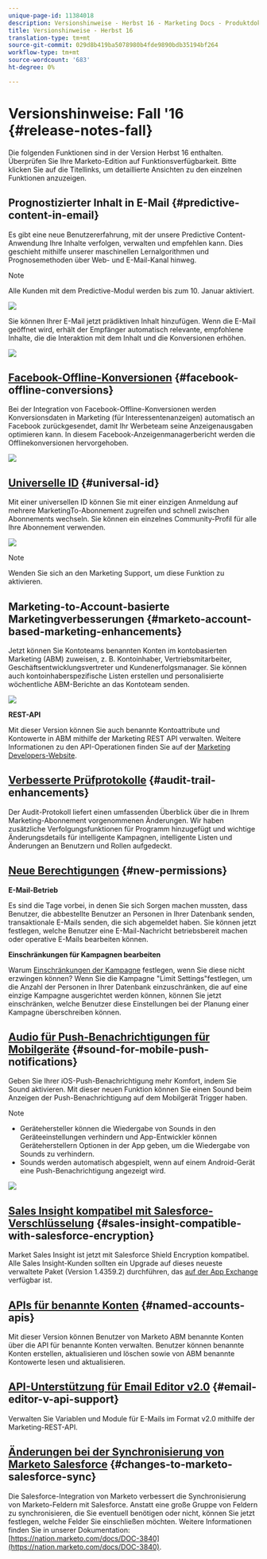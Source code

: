 ```yaml
---
unique-page-id: 11384018
description: Versionshinweise - Herbst 16 - Marketing Docs - Produktdokumentation
title: Versionshinweise - Herbst 16
translation-type: tm+mt
source-git-commit: 029d8b419ba5078980b4fde9890bdb35194bf264
workflow-type: tm+mt
source-wordcount: '683'
ht-degree: 0%

---
```



# Versionshinweise: Fall &#39;16 {#release-notes-fall}

Die folgenden Funktionen sind in der Version Herbst 16 enthalten. Überprüfen Sie Ihre Marketo-Edition auf Funktionsverfügbarkeit. Bitte klicken Sie auf die Titellinks, um detaillierte Ansichten zu den einzelnen Funktionen anzuzeigen.

## Prognostizierter Inhalt in E-Mail {#predictive-content-in-email}

Es gibt eine neue Benutzererfahrung, mit der unsere Predictive Content-Anwendung Ihre Inhalte verfolgen, verwalten und empfehlen kann. Dies geschieht mithilfe unserer maschinellen Lernalgorithmen und Prognosemethoden über Web- und E-Mail-Kanal hinweg.

>[!NOTE]
>
>Alle Kunden mit dem Predictive-Modul werden bis zum 10. Januar aktiviert.

![](assets/shafe.png)

Sie können Ihrer E-Mail jetzt prädiktiven Inhalt hinzufügen. Wenn die E-Mail geöffnet wird, erhält der Empfänger automatisch relevante, empfohlene Inhalte, die die Interaktion mit dem Inhalt und die Konversionen erhöhen.

![](assets/predictive.png)

## [Facebook-Offline-Konversionen](/help/marketo/product-docs/demand-generation/facebook/understanding-facebook-offline-conversions.md) {#facebook-offline-conversions}

Bei der Integration von Facebook-Offline-Konversionen werden Konversionsdaten in Marketing (für Interessentenanzeigen) automatisch an Facebook zurückgesendet, damit Ihr Werbeteam seine Anzeigenausgaben optimieren kann. In diesem Facebook-Anzeigenmanagerbericht werden die Offlinekonversionen hervorgehoben.

![](assets/facebook.png)

## [Universelle ID](/help/marketo/product-docs/administration/settings/using-a-universal-id-for-subscription-login.md) {#universal-id}

Mit einer universellen ID können Sie mit einer einzigen Anmeldung auf mehrere MarketingTo-Abonnement zugreifen und schnell zwischen Abonnements wechseln. Sie können ein einzelnes Community-Profil für alle Ihre Abonnement verwenden.

![](assets/image2016-11-3-15-3a10-3a16.png)

>[!NOTE]
>
>Wenden Sie sich an den Marketing Support, um diese Funktion zu aktivieren.

## Marketing-to-Account-basierte Marketingverbesserungen {#marketo-account-based-marketing-enhancements}

Jetzt können Sie Kontoteams benannten Konten im kontobasierten Marketing (ABM) zuweisen, z. B. Kontoinhaber, Vertriebsmitarbeiter, Geschäftsentwicklungsvertreter und Kundenerfolgsmanager. Sie können auch kontoinhaberspezifische Listen erstellen und personalisierte wöchentliche ABM-Berichte an das Kontoteam senden.

![](assets/account-team-11-15-16.png)

**REST-API**

Mit dieser Version können Sie auch benannte Kontoattribute und Kontowerte in ABM mithilfe der Marketing REST API verwalten. Weitere Informationen zu den API-Operationen finden Sie auf der [Marketing Developers-Website](https://developers.marketo.com/rest-api/lead-database/named-accounts).

## [Verbesserte Prüfprotokolle](/help/marketo/product-docs/administration/audit-trail/change-details-in-audit-trail.md) {#audit-trail-enhancements}

Der Audit-Protokoll liefert einen umfassenden Überblick über die in Ihrem Marketing-Abonnement vorgenommenen Änderungen. Wir haben zusätzliche Verfolgungsfunktionen für Programm hinzugefügt und wichtige Änderungsdetails für intelligente Kampagnen, intelligente Listen und Änderungen an Benutzern und Rollen aufgedeckt.

## [Neue Berechtigungen](/help/marketo/product-docs/administration/users-and-roles/managing-user-roles-and-permissions/descriptions-of-role-permissions.md) {#new-permissions}

**E-Mail-Betrieb**

Es sind die Tage vorbei, in denen Sie sich Sorgen machen mussten, dass Benutzer, die abbestellte Benutzer an Personen in Ihrer Datenbank senden, transaktionale E-Mails senden, die sich abgemeldet haben. Sie können jetzt festlegen, welche Benutzer eine E-Mail-Nachricht betriebsbereit machen oder operative E-Mails bearbeiten können.

**Einschränkungen für Kampagnen bearbeiten**

Warum [Einschränkungen der Kampagne](/help/marketo/product-docs/administration/email-setup/enable-person-restrictions-for-smart-campaigns.md) festlegen, wenn Sie diese nicht erzwingen können? Wenn Sie die Kampagne &quot;Limit Settings&quot;festlegen, um die Anzahl der Personen in Ihrer Datenbank einzuschränken, die auf eine einzige Kampagne ausgerichtet werden können, können Sie jetzt einschränken, welche Benutzer diese Einstellungen bei der Planung einer Kampagne überschreiben können.

## [Audio für Push-Benachrichtigungen für Mobilgeräte](/help/marketo/product-docs/mobile-marketing/push-notifications/configure-mobile-push-notification.md) {#sound-for-mobile-push-notifications}

Geben Sie Ihrer iOS-Push-Benachrichtigung mehr Komfort, indem Sie Sound aktivieren. Mit dieser neuen Funktion können Sie einen Sound beim Anzeigen der Push-Benachrichtigung auf dem Mobilgerät Trigger haben.

>[!NOTE]
>
>* Gerätehersteller können die Wiedergabe von Sounds in den Geräteeinstellungen verhindern und App-Entwickler können Geräteherstellern Optionen in der App geben, um die Wiedergabe von Sounds zu verhindern.
>* Sounds werden automatisch abgespielt, wenn auf einem Android-Gerät eine Push-Benachrichtigung angezeigt wird.


![](assets/sound-for-push-notifications.png)

## [Sales Insight kompatibel mit Salesforce-Verschlüsselung](/help/marketo/product-docs/marketo-sales-insight/msi-for-salesforce/installation/install-marketo-sales-insight-package-in-salesforce-appexchange.md) {#sales-insight-compatible-with-salesforce-encryption}

Market Sales Insight ist jetzt mit Salesforce Shield Encryption kompatibel. Alle Sales Insight-Kunden sollten ein Upgrade auf dieses neueste verwaltete Paket (Version 1.4359.2) durchführen, das [auf der App Exchange](https://appexchange.salesforce.com/listingDetail?listingId=a0N30000001SVZmEAO) verfügbar ist.

## [APIs für benannte Konten](https://developers.marketo.com/rest-api/lead-database/named-accounts/) {#named-accounts-apis}

Mit dieser Version können Benutzer von Marketo ABM benannte Konten über die API für benannte Konten verwalten. Benutzer können benannte Konten erstellen, aktualisieren und löschen sowie von ABM benannte Kontowerte lesen und aktualisieren.

## [API-Unterstützung für Email Editor v2.0](https://developers.marketo.com/rest-api/assets/emails/) {#email-editor-v-api-support}

Verwalten Sie Variablen und Module für E-Mails im Format v2.0 mithilfe der Marketing-REST-API.

## [Änderungen bei der Synchronisierung von Marketo Salesforce](https://nation.marketo.com/docs/DOC-3840) {#changes-to-marketo-salesforce-sync}

Die Salesforce-Integration von Marketo verbessert die Synchronisierung von Marketo-Feldern mit Salesforce. Anstatt eine große Gruppe von Feldern zu synchronisieren, die Sie eventuell benötigen oder nicht, können Sie jetzt festlegen, welche Felder Sie einschließen möchten. Weitere Informationen finden Sie in unserer Dokumentation: [https://nation.marketo.com/docs/DOC-3840](https://nation.marketo.com/docs/DOC-3840).
